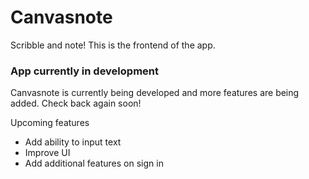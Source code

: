 # Canvasnote
Scribble and note!
This is the frontend of the app.


### App currently in development
Canvasnote is currently being developed and more features are being added. Check back again soon!

Upcoming features
- Add ability to input text
- Improve UI
- Add additional features on sign in

